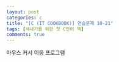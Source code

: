 ```yaml
---
layout: post
categories: c
title: "[C (IT COOKBOOK)] 연습문제 10-21"
tags: [새내기를 위한 첫 C언어 책]
comments: true
---
```


마우스 커서 이동 프로그램

<script src="https://gist.github.com/Junhyeon2/60762ef44f73282ed6298b41cb120d6f.js"></script>
